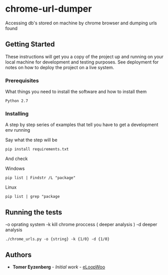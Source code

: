 # chrome-url-dumper

Accessing db's stored on machine by chrome browser and dumping urls found 

## Getting Started

These instructions will get you a copy of the project up and running on your local machine for development and testing purposes. See deployment for notes on how to deploy the project on a live system.

### Prerequisites

What things you need to install the software and how to install them

```
Python 2.7
```

### Installing

A step by step series of examples that tell you have to get a development env running

Say what the step will be

```
pip install requirements.txt
```

And check

Windows
```
pip list | Findstr /L "package"
```
Linux
```
pip list | grep "package
```


## Running the tests

-o oprating system
-k kill chrome proccess ( deeper analysis )
-d deeper analysis
```
./chrome_urls.py -o {string} -k {1/0} -d {1/0}

```

## Authors

* **Tomer Eyzenberg** - *Initial work* - [eLoopWoo](https://github.com/eLoopWoo)


